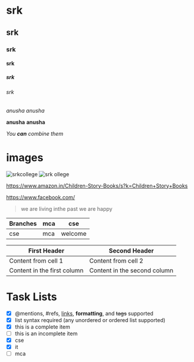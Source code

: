 # srk
## srk
### srk
#### srk
##### srk
###### srk

*anusha* _anusha_

**anusha** __anusha__

_You **can** combine them_


# images
![srkcollege](https://srkit.in/csi/srk.JPG)
![srk ollege](https://srkit.in/csi/srk.JPG)


https://www.amazon.in/Children-Story-Books/s?k=Children+Story+Books

https://www.facebook.com/

>we are living inthe past
> we are happy

Branches | mca | cse 
-------- |-----| ---
cse      |mca  | welcome

First Header | Second Header
------------ | -------------
Content from cell 1 | Content from cell 2
Content in the first column | Content in the second column

# Task Lists
- [x] @mentions, #refs, [links](), **formatting**, and <del>tags</del> supported
- [x] list syntax required (any unordered or ordered list supported)
- [x] this is a complete item
- [ ] this is an incomplete item
- [x] cse
- [x] it 
- [ ] mca 
